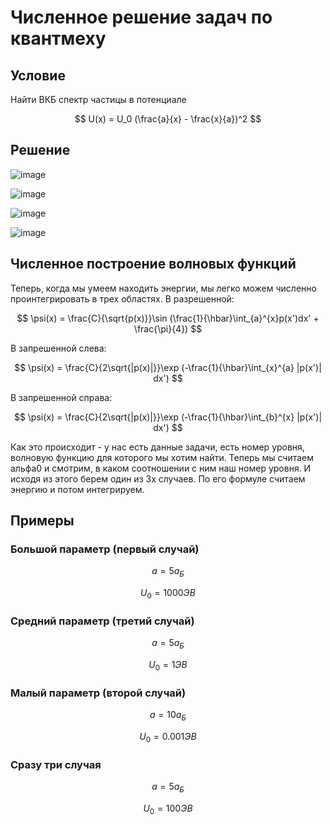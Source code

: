 # Численное решение задач по квантмеху

## Условие

Найти ВКБ спектр частицы в потенциале

$$
U(x) = U_0 (\frac{a}{x} - \frac{x}{a})^2
$$

## Решение

![image](https://user-images.githubusercontent.com/25401699/200623173-28b0d3da-e717-4e6b-a43f-0a493f34a206.png)

![image](https://user-images.githubusercontent.com/25401699/200623208-d1288d79-8c0c-4c9f-9b07-298715170d17.png)

![image](https://user-images.githubusercontent.com/25401699/200623257-2163283d-e2f0-444e-85bc-8ec4aec97f96.png)

![image](https://user-images.githubusercontent.com/25401699/200623301-e1dff6b3-1f8c-4b51-ac11-1fb5e5417731.png)

## Численное построение волновых функций

Теперь, когда мы умеем находить энергии, мы легко можем численно проинтегрировать в трех областях.
В разрешенной:

$$
\psi(x) = \frac{C}{\sqrt{p(x)}}\sin (\frac{1}{\hbar}\int_{a}^{x}p(x')dx' + \frac{\pi}{4})
$$

В запрешенной слева:

$$
\psi(x) = \frac{C}{2\sqrt{|p(x)|}}\exp (-\frac{1}{\hbar}\int_{x}^{a} |p(x')| dx')
$$

В запрешенной справа:

$$
\psi(x) = \frac{C}{2\sqrt{|p(x)|}}\exp (-\frac{1}{\hbar}\int_{b}^{x} |p(x')| dx')
$$

Как это происходит - у нас есть данные задачи, есть номер уровня, волновую функцию для которого мы хотим найти. Теперь мы считаем альфа0 и смотрим,
в каком соотношении с ним наш номер уровня. И исходя из этого берем один из 3х случаев. По его формуле считаем энергию и потом интегрируем.

## Примеры

### Большой параметр (первый случай)

$$
a = 5 a_Б
$$

$$
U_0 = 1000 ЭВ
$$

### Средний параметр (третий случай)

$$
a = 5a_Б
$$

$$
U_0 = 1 ЭВ
$$

### Малый параметр (второй случай)

$$
a = 10 a_Б
$$

$$
U_0 = 0.001 ЭВ
$$

### Сразу три случая

$$
a = 5a_Б
$$

$$
U_0 = 100 ЭВ
$$

